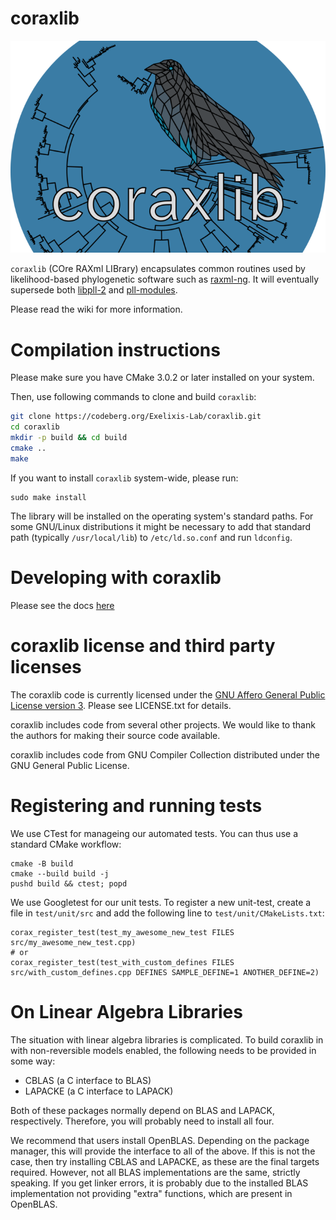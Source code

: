 # coraxlib

![corax logo](./docs/images/corax_logo.png)

`coraxlib` (COre RAXml LIBrary) encapsulates common routines used by likelihood-based
phylogenetic software such as [raxml-ng](https://github.com/amkozlov/raxml-ng). 
It will eventually supersede both [libpll-2](https://github.com/xflouris/libpll-2)
 and [pll-modules](https://github.com/ddarriba/pll-modules).

Please read the wiki for more information.

# Compilation instructions

Please make sure you have CMake 3.0.2 or later installed on your system.

Then, use following commands to clone and build `coraxlib`:

```bash
git clone https://codeberg.org/Exelixis-Lab/coraxlib.git
cd coraxlib
mkdir -p build && cd build
cmake ..
make
```

If you want to install `coraxlib` system-wide, please run:

```
sudo make install
```

The library will be installed on the operating system's standard paths.  For
some GNU/Linux distributions it might be necessary to add that standard path
(typically `/usr/local/lib`) to `/etc/ld.so.conf` and run `ldconfig`.

# Developing with coraxlib

Please see the docs [here](docs/libpll.md)

# coraxlib license and third party licenses

The coraxlib code is currently licensed under the
[GNU Affero General Public License version 3](http://www.gnu.org/licenses/agpl-3.0.en.html).
Please see LICENSE.txt for details.

coraxlib includes code from several other projects. We would like to thank the
authors for making their source code available.

coraxlib includes code from GNU Compiler Collection distributed under the GNU
General Public License.

# Registering and running tests

We use CTest for manageing our automated tests. You can thus use a standard CMake workflow:

```
cmake -B build
cmake --build build -j
pushd build && ctest; popd
```

We use Googletest for our unit tests.
To register a new unit-test, create a file in `test/unit/src` and add the following line to `test/unit/CMakeLists.txt`:

```
corax_register_test(test_my_awesome_new_test FILES src/my_awesome_new_test.cpp)
# or
corax_register_test(test_with_custom_defines FILES src/with_custom_defines.cpp DEFINES SAMPLE_DEFINE=1 ANOTHER_DEFINE=2)
```

# On Linear Algebra Libraries

The situation with linear algebra libraries is complicated. To build coraxlib in with non-reversible models enabled, the
following needs to be provided in some way:

- CBLAS (a C interface to BLAS)
- LAPACKE (a C interface to LAPACK)

Both of these packages normally depend on BLAS and LAPACK, respectively. Therefore, you will probably need to install
all four.

We recommend that users install OpenBLAS. Depending on the package manager, this will provide the interface to all of
the above. If this is not the case, then try installing CBLAS and LAPACKE, as these are the final targets required.
However, not all BLAS implementations are the same, strictly speaking. If you get linker errors, it is probably due to
the installed BLAS implementation not providing "extra" functions, which are present in OpenBLAS.
